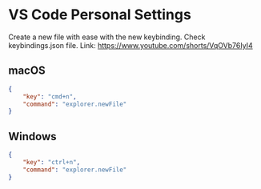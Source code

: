 # VS Code Personal Settings

Create a new file with ease with the new keybinding. Check keybindings.json file. Link: https://www.youtube.com/shorts/VqOVb76IyI4

## macOS

```json
{
    "key": "cmd+n",
    "command": "explorer.newFile"
}
```

## Windows

```json
{
    "key": "ctrl+n",
    "command": "explorer.newFile"
}
```
